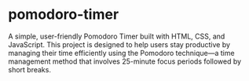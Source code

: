 # pomodoro-timer
A simple, user-friendly Pomodoro Timer built with HTML, CSS, and JavaScript. This project is designed to help users stay productive by managing their time efficiently using the Pomodoro technique—a time management method that involves 25-minute focus periods followed by short breaks.
